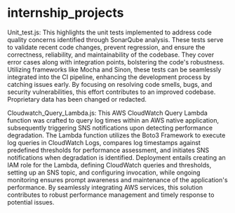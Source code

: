 # internship_projects

Unit_test.js: This highlights the unit tests implemented to address code quality concerns identified through SonarQube analysis. These tests serve to validate recent code changes, prevent regression, and ensure the correctness, reliability, and maintainability of the codebase. They cover error cases along with integration points, bolstering the code's robustness. Utilizing frameworks like Mocha and Sinon, these tests can be seamlessly integrated into the CI pipeline, enhancing the development process by catching issues early. By focusing on resolving code smells, bugs, and security vulnerabilities, this effort contributes to an improved codebase. Proprietary data has been changed or redacted. 

Cloudwatch_Query_Lambda.js: This AWS CloudWatch Query Lambda function was crafted to query log times within an AWS native application, subsequently triggering SNS notifications upon detecting performance degradation. The Lambda function utilizes the Boto3 Framework to execute log queries in CloudWatch Logs, compares log timestamps against predefined thresholds for performance assessment, and initiates SNS notifications when degradation is identified. Deployment entails creating an IAM role for the Lambda, defining CloudWatch queries and thresholds, setting up an SNS topic, and configuring invocation, while ongoing monitoring ensures prompt awareness and maintenance of the application's performance. By seamlessly integrating AWS services, this solution contributes to robust performance management and timely response to potential issues.
